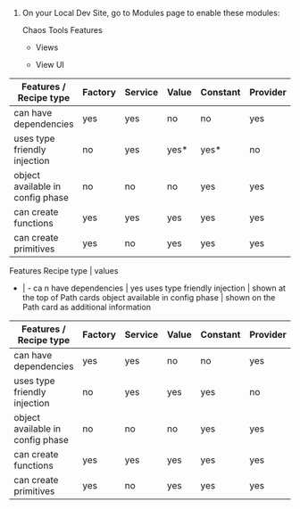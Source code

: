 <!--
{
"name" : "test",
"version" : "0.1",
"title" : "Test",
"description": "Mock-ups",
"freshnessDate" : 2015-06-01,
"homepage" : "http://www.outlearn.com",
"author" : "Teppo Jouttenus",
"license" : "All Rights Reserved"
}
-->

<!-- @section -->

<!-- @link, "url" : "https://insight.acquia.com/free", "text": "Sign up for Acquia Free Cloud. " -->

1.  On your Local Dev Site, go to Modules page to enable these modules:

    Chaos Tools
    Features
    - Views

    - View UI

| Features / Recipe type | Factory | Service | Value | Constant | Provider |
| -----                  | ----    | ----    | ----  | ----     | ----     |
| can have dependencies  | yes     | yes     | no    | no       | yes      |
|  uses type friendly injection | no | yes   | yes\* | yes\*    | no       |
|object available in config phase | no | no  | no    | yes      | yes      |
|can create functions    | yes     | yes     | yes   | yes      | yes      |
|can create primitives   | yes     | no      | yes   | yes      | yes      |


 Features Recipe type  | values
 - | -
 ca n have dependencies | yes
 uses type friendly injection | shown at the top of Path cards
 object available in config phase | shown on the Path card as additional information

|Features / Recipe type | Factory | Service | Value | Constant | Provider |
|--- | --- | --- | --- | --- | --- |
|can have dependencies | yes | yes | no | no | yes |
|uses type friendly injection | no | yes | yes | yes | no |
|object available in config phase | no | no | no | yes | yes |
|can create functions | yes | yes | yes | yes | yes |
|can create primitives | yes | no | yes | yes | yes |
